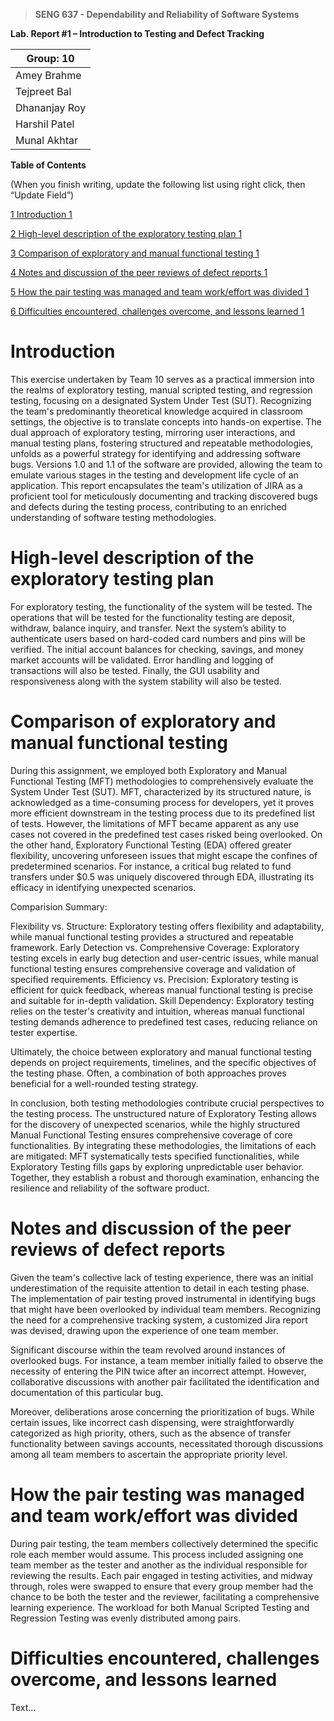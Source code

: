 >   **SENG 637 - Dependability and Reliability of Software Systems**

**Lab. Report \#1 – Introduction to Testing and Defect Tracking**

| Group: 10       | 
|-----------------|
| Amey Brahme     |   
| Tejpreet Bal    |   
| Dhananjay Roy   |   
| Harshil Patel   |   
| Munal Akhtar    |   


**Table of Contents**

(When you finish writing, update the following list using right click, then
“Update Field”)

[1 Introduction	1](#_Toc439194677)

[2 High-level description of the exploratory testing plan	1](#_Toc439194678)

[3 Comparison of exploratory and manual functional testing	1](#_Toc439194679)

[4 Notes and discussion of the peer reviews of defect reports	1](#_Toc439194680)

[5 How the pair testing was managed and team work/effort was
divided	1](#_Toc439194681)

[6 Difficulties encountered, challenges overcome, and lessons
learned	1](#_Toc439194682)

# Introduction

This exercise undertaken by Team 10 serves as a practical immersion into the realms of exploratory testing, manual scripted testing, and regression testing, focusing on a designated System Under Test (SUT). Recognizing the team's predominantly theoretical knowledge acquired in classroom settings, the objective is to translate concepts into hands-on expertise. The dual approach of exploratory testing, mirroring user interactions, and manual testing plans, fostering structured and repeatable methodologies, unfolds as a powerful strategy for identifying and addressing software bugs. Versions 1.0 and 1.1 of the software are provided, allowing the team to emulate various stages in the testing and development life cycle of an application. This report encapsulates the team's utilization of JIRA as a proficient tool for meticulously documenting and tracking discovered bugs and defects during the testing process, contributing to an enriched understanding of software testing methodologies.

# High-level description of the exploratory testing plan

For exploratory testing, the functionality of the system will be tested. The operations that will be tested for the functionality testing are deposit, withdraw, balance inquiry, and transfer. Next the system’s ability to authenticate users based on hard-coded card numbers and pins will be verified. The initial account balances for checking, savings, and money market accounts will be validated. Error handling and logging of transactions will also be tested. Finally, the GUI usability and responsiveness along with the system stability will also be tested.

# Comparison of exploratory and manual functional testing

During this assignment, we employed both Exploratory and Manual Functional Testing (MFT) methodologies to comprehensively evaluate the System Under Test (SUT). MFT, characterized by its structured nature, is acknowledged as a time-consuming process for developers, yet it proves more efficient downstream in the testing process due to its predefined list of tests. However, the limitations of MFT became apparent as any use cases not covered in the predefined test cases risked being overlooked. On the other hand, Exploratory Functional Testing (EDA) offered greater flexibility, uncovering unforeseen issues that might escape the confines of predetermined scenarios. For instance, a critical bug related to fund transfers under $0.5 was uniquely discovered through EDA, illustrating its efficacy in identifying unexpected scenarios.

Comparision Summary:

Flexibility vs. Structure: Exploratory testing offers flexibility and adaptability, while manual functional testing provides a structured and repeatable framework.
Early Detection vs. Comprehensive Coverage: Exploratory testing excels in early bug detection and user-centric issues, while manual functional testing ensures comprehensive coverage and validation of specified requirements.
Efficiency vs. Precision: Exploratory testing is efficient for quick feedback, whereas manual functional testing is precise and suitable for in-depth validation.
Skill Dependency: Exploratory testing relies on the tester's creativity and intuition, whereas manual functional testing demands adherence to predefined test cases, reducing reliance on tester expertise.

Ultimately, the choice between exploratory and manual functional testing depends on project requirements, timelines, and the specific objectives of the testing phase. Often, a combination of both approaches proves beneficial for a well-rounded testing strategy.

In conclusion, both testing methodologies contribute crucial perspectives to the testing process. The unstructured nature of Exploratory Testing allows for the discovery of unexpected scenarios, while the highly structured Manual Functional Testing ensures comprehensive coverage of core functionalities. By integrating these methodologies, the limitations of each are mitigated: MFT systematically tests specified functionalities, while Exploratory Testing fills gaps by exploring unpredictable user behavior. Together, they establish a robust and thorough examination, enhancing the resilience and reliability of the software product.


# Notes and discussion of the peer reviews of defect reports

Given the team's collective lack of testing experience, there was an initial underestimation of the requisite attention to detail in each testing phase. The implementation of pair testing proved instrumental in identifying bugs that might have been overlooked by individual team members. Recognizing the need for a comprehensive tracking system, a customized Jira report was devised, drawing upon the experience of one team member.

Significant discourse within the team revolved around instances of overlooked bugs. For instance, a team member initially failed to observe the necessity of entering the PIN twice after an incorrect attempt. However, collaborative discussions with another pair facilitated the identification and documentation of this particular bug.

Moreover, deliberations arose concerning the prioritization of bugs. While certain issues, like incorrect cash dispensing, were straightforwardly categorized as high priority, others, such as the absence of transfer functionality between savings accounts, necessitated thorough discussions among all team members to ascertain the appropriate priority level.

# How the pair testing was managed and team work/effort was divided 

During pair testing, the team members collectively determined the specific role each member would assume. This process included assigning one team member as the tester and another as the individual responsible for reviewing the results. Each pair engaged in testing activities, and midway through, roles were swapped to ensure that every group member had the chance to be both the tester and the reviewer, facilitating a comprehensive learning experience. The workload for both Manual Scripted Testing and Regression Testing was evenly distributed among pairs.

# Difficulties encountered, challenges overcome, and lessons learned

Text…

